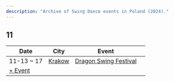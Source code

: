 ```yaml
---
description: "Archive of Swing Dance events in Poland (2024)."
---
```


## 11

| Date | City | Event | |
| --- | --- | --- | --- |
| 11-13 ~ 17 | [Krakow](by_city.md#krakow) | [Dragon Swing Festival](dragon-swing-festival-2024.md) |  |
| [+ Event](https://github.com/swingdance/events/issues/new?assignees=&labels=add+event&projects=&template=02-add_entity.yml&title=Add%20Event%3A%202024%2Fpl_PL%20%E2%80%A2%20%3CName%3E&region=pl_PL&province=&city=&org_id=&date_starts=2024-11-&date_ends=2024-11-)
